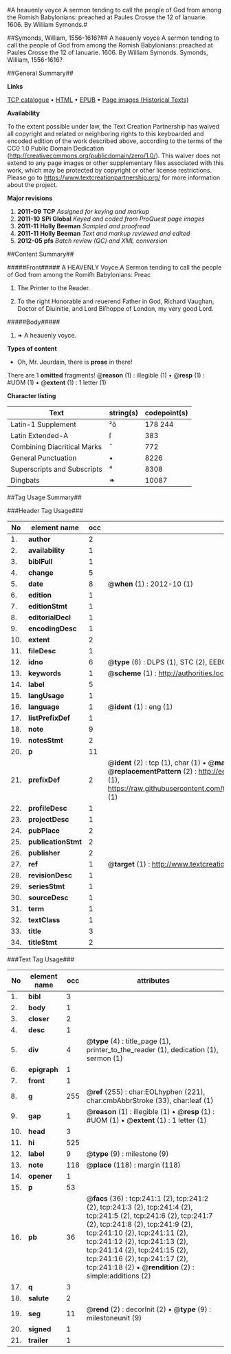 #A heauenly voyce A sermon tending to call the people of God from among the Romish Babylonians: preached at Paules Crosse the 12 of Ianuarie. 1606. By William Symonds.#

##Symonds, William, 1556-1616?##
A heauenly voyce A sermon tending to call the people of God from among the Romish Babylonians: preached at Paules Crosse the 12 of Ianuarie. 1606. By William Symonds.
Symonds, William, 1556-1616?

##General Summary##

**Links**

[TCP catalogue](http://www.ota.ox.ac.uk/tcp/)  • 
[HTML](http://tei.it.ox.ac.uk/tcp/Texts-HTML/free/A13/A13287.html)  • 
[EPUB](http://tei.it.ox.ac.uk/tcp/Texts-EPUB/free/A13/A13287.epub) • 
[Page images (Historical Texts)](https://historicaltexts.jisc.ac.uk/eebo-99836002e)

**Availability**

To the extent possible under law, the Text Creation Partnership has waived all copyright and related or neighboring rights to this keyboarded and encoded edition of the work described above, according to the terms of the CC0 1.0 Public Domain Dedication (http://creativecommons.org/publicdomain/zero/1.0/). This waiver does not extend to any page images or other supplementary files associated with this work, which may be protected by copyright or other license restrictions. Please go to https://www.textcreationpartnership.org/ for more information about the project.

**Major revisions**

1. __2011-09__ __TCP__ *Assigned for keying and markup*
1. __2011-10__ __SPi Global__ *Keyed and coded from ProQuest page images*
1. __2011-11__ __Holly Beeman__ *Sampled and proofread*
1. __2011-11__ __Holly Beeman__ *Text and markup reviewed and edited*
1. __2012-05__ __pfs__ *Batch review (QC) and XML conversion*

##Content Summary##

#####Front#####
A HEAVENLY Voyce.A Sermon tending to call the people of God from among the Romiſh Babylonians: Preac
1. The Printer to the Reader.

1. To the right Honorable and reuerend Father in God, Richard Vaughan, Doctor of Diuinitie, and Lord Biſhoppe of London, my very good Lord.

#####Body#####

1. ❧ A heauenly voyce.

**Types of content**

  * Oh, Mr. Jourdain, there is **prose** in there!

There are 1 **omitted** fragments! 
 @__reason__ (1) : illegible (1)  •  @__resp__ (1) : #UOM (1)  •  @__extent__ (1) : 1 letter (1)

**Character listing**


|Text|string(s)|codepoint(s)|
|---|---|---|
|Latin-1 Supplement|²ô|178 244|
|Latin Extended-A|ſ|383|
|Combining             Diacritical Marks|̄|772|
|General Punctuation|•|8226|
|Superscripts             and Subscripts|⁴|8308|
|Dingbats|❧|10087|

##Tag Usage Summary##

###Header Tag Usage###

|No|element name|occ|attributes|
|---|---|---|---|
|1.|__author__|2||
|2.|__availability__|1||
|3.|__biblFull__|1||
|4.|__change__|5||
|5.|__date__|8| @__when__ (1) : 2012-10 (1)|
|6.|__edition__|1||
|7.|__editionStmt__|1||
|8.|__editorialDecl__|1||
|9.|__encodingDesc__|1||
|10.|__extent__|2||
|11.|__fileDesc__|1||
|12.|__idno__|6| @__type__ (6) : DLPS (1), STC (2), EEBO-CITATION (1), PROQUEST (1), VID (1)|
|13.|__keywords__|1| @__scheme__ (1) : http://authorities.loc.gov/ (1)|
|14.|__label__|5||
|15.|__langUsage__|1||
|16.|__language__|1| @__ident__ (1) : eng (1)|
|17.|__listPrefixDef__|1||
|18.|__note__|9||
|19.|__notesStmt__|2||
|20.|__p__|11||
|21.|__prefixDef__|2| @__ident__ (2) : tcp (1), char (1)  •  @__matchPattern__ (2) : ([0-9\-]+):([0-9IVX]+) (1), (.+) (1)  •  @__replacementPattern__ (2) : http://eebo.chadwyck.com/downloadtiff?vid=$1&page=$2 (1), https://raw.githubusercontent.com/textcreationpartnership/Texts/master/tcpchars.xml#$1 (1)|
|22.|__profileDesc__|1||
|23.|__projectDesc__|1||
|24.|__pubPlace__|2||
|25.|__publicationStmt__|2||
|26.|__publisher__|2||
|27.|__ref__|1| @__target__ (1) : http://www.textcreationpartnership.org/docs/. (1)|
|28.|__revisionDesc__|1||
|29.|__seriesStmt__|1||
|30.|__sourceDesc__|1||
|31.|__term__|1||
|32.|__textClass__|1||
|33.|__title__|3||
|34.|__titleStmt__|2||


###Text Tag Usage###

|No|element name|occ|attributes|
|---|---|---|---|
|1.|__bibl__|3||
|2.|__body__|1||
|3.|__closer__|2||
|4.|__desc__|1||
|5.|__div__|4| @__type__ (4) : title_page (1), printer_to_the_reader (1), dedication (1), sermon (1)|
|6.|__epigraph__|1||
|7.|__front__|1||
|8.|__g__|255| @__ref__ (255) : char:EOLhyphen (221), char:cmbAbbrStroke (33), char:leaf (1)|
|9.|__gap__|1| @__reason__ (1) : illegible (1)  •  @__resp__ (1) : #UOM (1)  •  @__extent__ (1) : 1 letter (1)|
|10.|__head__|3||
|11.|__hi__|525||
|12.|__label__|9| @__type__ (9) : milestone (9)|
|13.|__note__|118| @__place__ (118) : margin (118)|
|14.|__opener__|1||
|15.|__p__|53||
|16.|__pb__|36| @__facs__ (36) : tcp:241:1 (2), tcp:241:2 (2), tcp:241:3 (2), tcp:241:4 (2), tcp:241:5 (2), tcp:241:6 (2), tcp:241:7 (2), tcp:241:8 (2), tcp:241:9 (2), tcp:241:10 (2), tcp:241:11 (2), tcp:241:12 (2), tcp:241:13 (2), tcp:241:14 (2), tcp:241:15 (2), tcp:241:16 (2), tcp:241:17 (2), tcp:241:18 (2)  •  @__rendition__ (2) : simple:additions (2)|
|17.|__q__|3||
|18.|__salute__|2||
|19.|__seg__|11| @__rend__ (2) : decorInit (2)  •  @__type__ (9) : milestoneunit (9)|
|20.|__signed__|1||
|21.|__trailer__|1||
